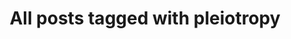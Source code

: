 ---
layout: tag
title: "All posts tagged with pleiotropy"
permalink: /weblog/tags/pleiotropy/
taxonomy: pleiotropy
---